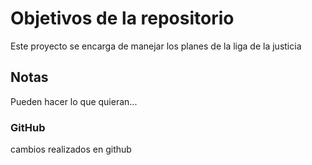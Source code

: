 # Objetivos de la repositorio

Este proyecto se encarga de manejar los planes de la liga de la justicia


## Notas
Pueden hacer lo que quieran...

### GitHub
cambios  realizados en github
